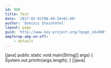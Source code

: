 ```yaml
---
id: 900
title: Test
date: '2017-02-01T08:40:34+01:00'
author: 'Dominic Steinhöfel'
layout: page
guid: 'http://www.key-project.org/?page_id=900'
ampforwp-amp-on-off:
    - default
---
```


\[java\] public static void main(String\[\] args) { System.out.println(args.length); } \[/java\]